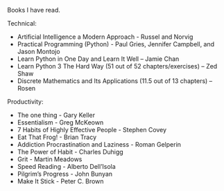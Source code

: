 Books I have read.

Technical:
* Artificial Intelligence a Modern Approach - Russel and Norvig
* Practical Programming (Python) - Paul Gries, Jennifer Campbell, and Jason Montojo
* Learn Python in One Day and Learn It Well – Jamie Chan
* Learn Python 3 The Hard Way (51 out of 52 chapters/exercises) – Zed Shaw
* Discrete Mathematics and Its Applications (11.5 out of 13 chapters) – Rosen

Productivity:
* The one thing - Gary Keller
* Essentialism - Greg McKeown
* 7 Habits of Highly Effective People - Stephen Covey
* Eat That Frog! - Brian Tracy
* Addiction Procrastination and Laziness - Roman Gelperin
* The Power of Habit - Charles Duhigg
* Grit - Martin Meadows
* Speed Reading - Alberto Dell’Isola
* Pilgrim’s Progress - John Bunyan
* Make It Stick - Peter C. Brown
